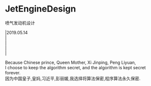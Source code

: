 # JetEngineDesign
喷气发动机设计


|2019.05.14      </br>
|                </br>
|                </br>
|                </br>
|                </br>


  Because Chinese prince, Queen Mother, Xi Jinping, Peng Liyuan,                            </br>
  I choose to keep the algorithm secret, and the algorithm is kept secret forever.          </br>
  因为中国皇子,皇妈,习近平,彭丽媛,我选择将算法保密,程序算法永久保密.                              </br>

